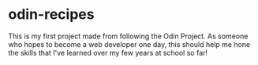 # odin-recipes
This is my first project made from following the Odin Project. As someone who hopes to become a web developer one day, this should help me hone the skills that I've learned over my few years at school so far!